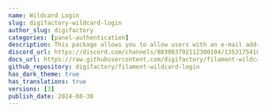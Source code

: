 ```yaml
---
name: Wildcard Login
slug: digifactory-wildcard-login
author_slug: digifactory
categories: [panel-authentication]
description: This package allows you to allow users with an e-mail address ending in specific domain name(s) to login using an e-mail instead of using a password.
discord_url: https://discord.com/channels/883083792112300104/1353175418626379906
docs_url: https://raw.githubusercontent.com/digifactory/filament-wildcard-login/main/README.md
github_repository: digifactory/filament-wildcard-login
has_dark_theme: true
has_translations: true
versions: [3]
publish_date: 2024-08-30
---
```


